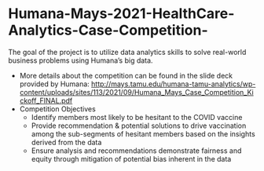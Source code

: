 # Humana-Mays-2021-HealthCare-Analytics-Case-Competition-
The goal of the project is to utilize data analytics skills to solve real-world business problems using Humana’s big data. 
* More details about the competition can be found in the slide deck provided by Humana: 
  	http://mays.tamu.edu/humana-tamu-analytics/wp-content/uploads/sites/113/2021/09/Humana_Mays_Case_Competition_Kickoff_FINAL.pdf
* Competition Objectives
	* 	Identify members most likely to be hesitant to the COVID vaccine
	* 	Provide recommendation & potential solutions to drive
vaccination among the sub-segments of hesitant members
based on the insights derived from the data
	* 	Ensure analysis and recommendations demonstrate fairness and
equity through mitigation of potential bias inherent in the data

